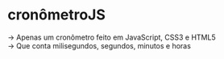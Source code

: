 # cronômetroJS
-> Apenas um cronômetro feito em JavaScript, CSS3 e HTML5 </br>
-> Que conta milisegundos, segundos, minutos e horas

